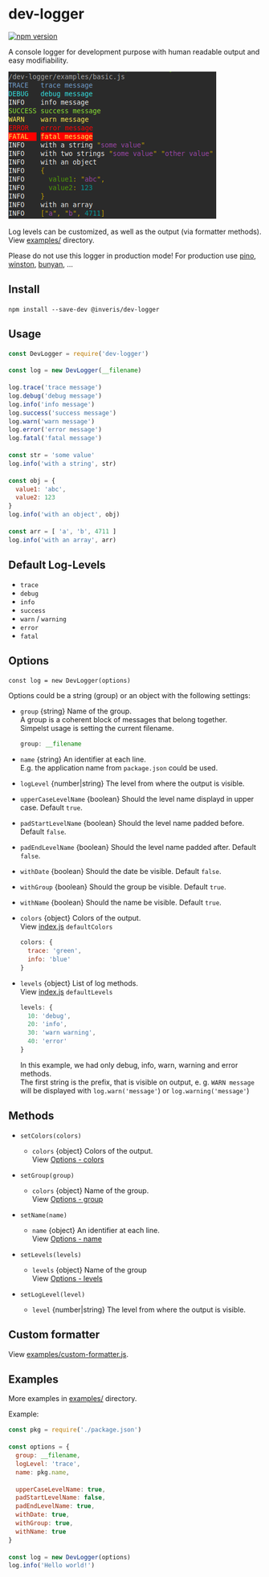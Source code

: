 # dev-logger

[![npm version](https://badge.fury.io/js/%40inveris%2Fdev-logger.svg)](https://badge.fury.io/js/%40inveris%2Fdev-logger)

A console logger for development purpose with human readable output and easy modifiability.

![](./fixtures/example1.png)

Log levels can be customized, as well as the output (via formatter methods). View [examples/](./examples/) directory.

Please do not use this logger in production mode! For production use [pino](https://github.com/pinojs/pino), [winston](https://github.com/winstonjs/winston), [bunyan](https://github.com/trentm/node-bunyan), ...



## Install

`npm install --save-dev @inveris/dev-logger`



## Usage

```js
const DevLogger = require('dev-logger')

const log = new DevLogger(__filename)

log.trace('trace message')
log.debug('debug message')
log.info('info message')
log.success('success message')
log.warn('warn message')
log.error('error message')
log.fatal('fatal message')

const str = 'some value'
log.info('with a string', str)

const obj = {
  value1: 'abc',
  value2: 123
}
log.info('with an object', obj)

const arr = [ 'a', 'b', 4711 ]
log.info('with an array', arr)
```



## Default Log-Levels

* `trace`
* `debug`
* `info`
* `success`
* `warn` / `warning`
* `error`
* `fatal`



## Options

`const log = new DevLogger(options)`

Options could be a string (group) or an object with the following settings:


* <a name="group"></a>`group` {string} Name of the group.\
  A group is a coherent block of messages that belong together.\
  Simpelst usage is setting the current filename.

  ```js
  group: __filename
  ```

* <a name="name"></a>`name` {string} An identifier at each line.\
  E.g. the application name from `package.json` could be used.

* `logLevel` {number|string} The level from where the output is visible.

* `upperCaseLevelName` {boolean} Should the level name displayd in upper case. Default `true`.

* `padStartLevelName` {boolean} Should the level name padded before. Default `false`.

* `padEndLevelName` {boolean} Should the level name padded after. Default `false`.

* `withDate` {boolean} Should the date be visible. Default `false`.

* `withGroup` {boolean} Should the group be visible. Default `true`.

* `withName` {boolean} Should the name be visible. Default `true`.

* <a name="colors"></a>`colors` {object} Colors of the output.\
  View [index.js](./lib/index.js) `defaultColors`

  ```js
  colors: {
    trace: 'green',
    info: 'blue'
  }
  ```

* <a name="levels"></a>`levels` {object} List of log methods.\
  View [index.js](./lib/index.js) `defaultLevels`

  ```js
  levels: {
    10: 'debug',
    20: 'info',
    30: 'warn warning',
    40: 'error'
  }
  ```

  In this example, we had only debug, info, warn, warning and error methods.\
  The first string is the prefix, that is visible on output, e. g. `WARN message` will be displayed with `log.warn('message'`) or `log.warning('message'`)



## Methods

* `setColors(colors)`
  * `colors` {object} Colors of the output.\
    View [Options - colors](#colors)

* `setGroup(group)`
  * `colors` {object} Name of the group.\
    View [Options - group](#group)

* `setName(name)`
  * `name` {object} An identifier at each line.\
    View [Options - name](#name)

* `setLevels(levels)`
  * `levels` {object} Name of the group\
    View [Options - levels](#levels)

* `setLogLevel(level)`
  * `level` {number|string} The level from where the output is visible.



## Custom formatter

View [examples/custom-formatter.js](./examples/custom-formatter.js).



## Examples

More examples in [examples/](./examples/) directory.

Example:

```js
const pkg = require('./package.json')

const options = {
  group: __filename,
  logLevel: 'trace',
  name: pkg.name,

  upperCaseLevelName: true,
  padStartLevelName: false,
  padEndLevelName: true,
  withDate: true,
  withGroup: true,
  withName: true
}

const log = new DevLogger(options)
log.info('Hello world!')
```
